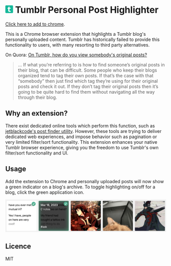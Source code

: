 # <img src="icons/on/32x32.png" width="24" /> Tumblr Personal Post Highlighter 

[Click here to add to chrome](https://chrome.google.com/webstore/detail/tumblr-personal-post-high/lcfdkkodbhjgooidmbbofnafakdjnblk).

This is a Chrome browser extension that highlights a Tumblr blog's personally uploaded content. Tumblr has historically failed to provide this functionality to users, with many resorting to third party alternatives. 


On Quora: [On Tumblr, how do you view somebody's original posts?](https://www.quora.com/On-Tumblr-how-do-you-view-somebodys-original-posts)  

> ...
> If what you’re referring to is how to find someone’s original posts in their blog, that can be difficult. Some people who keep their blogs organized tend to tag their own posts. If that’s the case with that “somebody” then just find which tag they’re using for their original posts and check it out. If they don’t tag their original posts then it’s going to be quite hard to find them without navigating all the way through their blog.  

## Why an extension?  

There exist dedicated online tools which perform this function, such as [jetblackcode's post finder utility](https://jetblackcode.com/TumblrOriginalPostFinder). However, these tools are trying to deliver dedicated web experiences, and impose behavior such as pagination or very limited filter/sort functionality. This extension enhances your native Tumblr browser experience, giving you the freedom to use Tumblr's own filter/sort functionality and UI. 

## Usage

Add the extension to Chrome and personally uploaded posts will now show a green indicator on a blog's archive. To toggle highlighting on/off for a blog, click the green application icon.


<img src="./screenshot.png" width="800">

## Licence 

MIT
